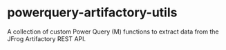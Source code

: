 # powerquery-artifactory-utils
A collection of custom Power Query (M) functions to extract data from the JFrog Artifactory REST API.

